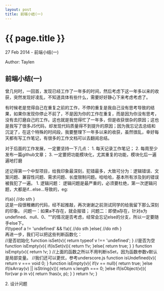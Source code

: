 ```yaml
---
layout: post
title: 前端小结(一)
---
```


{{ page.title }}
=================

<p class="meta">27 Feb 2014 - 前端小结(一)</p>
<p class="meta">Author: Taylen</p>

<h2>前端小结(一)</h2>

<p>
	曾几何时，一回首，发现已经工作了一年多的时间，然后考虑下这一年多以来的收获，突然发现好凌乱，不知道具体有些什么，需要好好静心下来考虑考虑了。
</p>

<p>
	有时候老是觉得自己在重复之前的工作，不停的重复是我自己没有思考导致的结果，如果你发现你停止不前了，不是因为你的工作在重复，而是因为你没有思考，没有去打磨自己的工作。这也就是我觉得忙了一年多，但是收获很杂的原因；这也是我写了很多JS代码，却发现代码质量得不到提升的原因；因为我忘记去总结和沉淀了，在这个特殊的时间段，我要整理下一年多以来的收获，虽然很乱，幸好每天都有写工作笔记，有很多的工作文档可以去翻阅总结。
</p>

<p class="pre">
	对于后面的工作发展，一定要坚持一下几点：
	1. 每天记录工作笔记；
	2. 每周至少发布一篇github文章；
	3. 一定要把功能模块化，尤其重复的功能，模块化后一遍遍地打磨
</p>

<p class="pre">
	还记得第一个中型项目，给我印象最深刻，犯错最多，大致可分为：逻辑错误、文案问题、兼容性问题、需求问题、长度限制问题。哈哈哈，基本所有涉及到的错误被我犯了一遍。
	1. 逻辑问题：
	逻辑问题是最严重的，必须要杜绝，第一次逻辑问题，大都是if...else...导致的，eg:
	<div class="code">
		if(a){
			//do sth
		}
	</div>
	这是一段很稚嫩的代码，经不起推敲，再次谢谢之前测试同学的给我留下那么深刻的印象。
	问题一：如果a不存在，就会报错；
	问题二：即使a存在，针对a为undefined、null、0、""的情况是否考虑，经常会忘记else的分支，所以一定要随手else下。
	<div class="code">
		if(typeof a != 'undefined' && !!a){
			//do sth
		}else{
			//do nth
		}
	</div>
	再进一步，我们可以把这些判断函数化：
	<div class="code">
		//是否初始化
		function isSet(v){
			return typeof v !== 'undefined';
		}
		//是否为空
		function isEmpty(v){
			if(isSet(v)){
				return !!v;
			}else{
				return true;
			}
		}
		function isEmpty(v){
			return !v;
		}
		//上面的函数之所以不用判断isSet，因为函数参数v默认是局部变量。
		//我们还可以更优，参考underscore.js
		function isUndefined(v){
			return v === void 0;
		}
		function isEmpty(v){
			if(v == null){
				return true;
			}else if(isArray(v) || isString(v)){
				return v.length === 0;
			}else if(isObject(v)){
				for(var p in v){
					return !has(v, p);
				}
			}
			return !v;
		}
	</div>

</p>

<p>
	2. 设计问题
</p>
